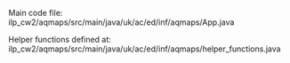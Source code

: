 Main code file: ilp_cw2/aqmaps/src/main/java/uk/ac/ed/inf/aqmaps/App.java

Helper functions defined at: ilp_cw2/aqmaps/src/main/java/uk/ac/ed/inf/aqmaps/helper_functions.java

